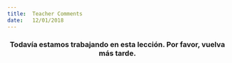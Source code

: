 ```yaml
---
title:  Teacher Comments
date:   12/01/2018
---
```


### <center>Todavía estamos trabajando en esta lección. Por favor, vuelva más tarde.</center>